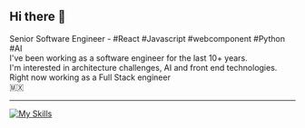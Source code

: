 ## Hi there 👋

Senior Software Engineer - #React #Javascript #webcomponent #Python #AI <br/>
I've been working as a software engineer for the last 10+ years.  <br/>
I'm interested in architecture challenges, AI and front end technologies. <br/>
Right now working as a Full Stack engineer <br/>
🇲🇽

-------
[![My Skills](https://skillicons.dev/icons?i=react,js,jest,html,css,py,docker,mysql,aws,linux,figma)](https://skillicons.dev)


<!--
**rhinojosadev/rhinojosadev** is a ✨ _special_ ✨ repository because its `README.md` (this file) appears on your GitHub profile.

Here are some ideas to get you started:

- 🔭 I’m currently working on ...
- 🌱 I’m currently learning ...
- 👯 I’m looking to collaborate on ...
- 🤔 I’m looking for help with ...
- 💬 Ask me about ...
- 📫 How to reach me: ...
- 😄 Pronouns: ...
- ⚡ Fun fact: ...
-->
